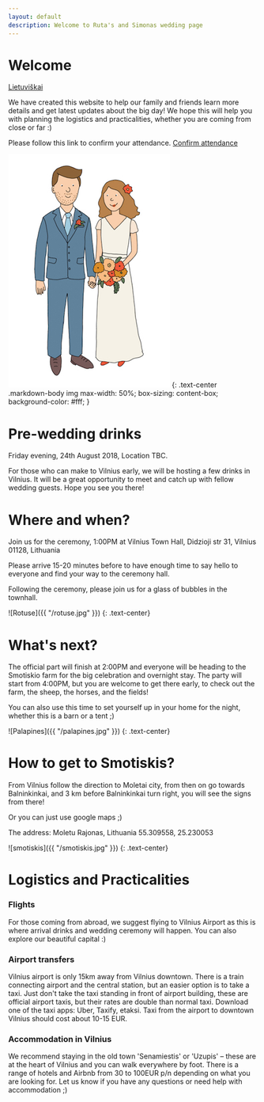 ```yaml
---
layout: default
description: Welcome to Ruta's and Simonas wedding page
---
```

# [](#header-1) Welcome

[Lietuviškai](index)

We have created this website to help our family and friends learn more details and get latest updates about the big day! We hope this will help you with planning the logistics and practicalities, whether you are coming from close or far :)

Please follow this link to confirm your attendance.
<a href="https://goo.gl/wMygUc" target="blank">Confirm attendance</a>

![Ruta & Simonas](/R&Small.jpg)
{: .text-center .markdown-body img max-width: 50%; box-sizing: content-box; background-color: #fff; }

# [](#header-1) Pre-wedding drinks

Friday evening, 24th August 2018, Location TBC.

For those who can make to Vilnius early, we will be hosting a few drinks in Vilnius. It will be a great opportunity to meet and catch up with fellow wedding guests. Hope you see you there!

# [](#header-1) Where and when?

Join us for the ceremony, 1:00PM at Vilnius Town Hall, Didzioji str 31, Vilnius 01128, Lithuania

Please arrive 15-20 minutes before to have enough time to say hello to everyone and find your way to the ceremony hall.

Following the ceremony, please join us for a glass of bubbles in the townhall.

![Rotuse]({{ "/rotuse.jpg" }})
{: .text-center}


# [](#header-1) What's next?

The official part will finish at 2:00PM and everyone will be heading to the Smotiskio farm for the big celebration and overnight stay. The party will start from 4:00PM, but you are welcome to get there early, to check out the farm, the sheep, the horses, and the fields!

You can also use this time to set yourself up in your home for the night, whether this is a barn or a tent ;)

![Palapines]({{ "/palapines.jpg" }})
{: .text-center}

# [](#header-1) How to get to Smotiskis?

From Vilnius follow the direction to Moletai city, from then on go towards Balninkinkai, and 3 km before Balninkinkai turn right, you will see the signs from there!

Or you can just use google maps ;)

The address:
Moletu Rajonas, Lithuania
55.309558, 25.230053

![smotiskis]({{ "/smotiskis.jpg" }})
{: .text-center}

# [](#header-1) Logistics and Practicalities

### [](#header-3) Flights

For those coming from abroad, we suggest flying to Vilnius Airport as this is where arrival drinks and wedding ceremony will happen. You can also explore our beautiful capital :)

### [](#header-3) Airport transfers

Vilnius airport is only 15km away from Vilnius downtown. There is a train connecting airport and the central station, but an easier option is to take a taxi. Just don't take the taxi standing in front of airport building, these are official airport taxis, but their rates are double than normal taxi. Download one of the taxi apps: Uber, Taxify, etaksi. Taxi from the airport to downtown Vilnius should cost about 10-15 EUR.

### [](#header-3) Accommodation in Vilnius

We recommend staying in the old town 'Senamiestis' or 'Uzupis' – these are at the heart of Vilnius and you can walk everywhere by foot. There is a range of hotels and Airbnb from 30 to 100EUR p/n depending on what you are looking for. Let us know if you have any questions or need help with accommodation ;)
